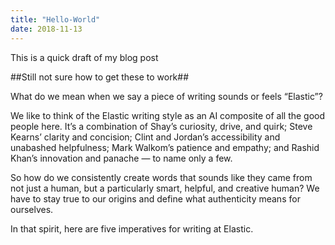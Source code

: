 ```yaml
---
title: "Hello-World"
date: 2018-11-13
---
```

This is a quick draft of my blog post

##Still not sure how to get these to work##

What do we mean when we say a piece of writing sounds or feels “Elastic”?

We like to think of the Elastic writing style as an AI composite of all the good people here. It’s a combination of Shay’s curiosity, drive, and quirk; Steve Kearns’ clarity and concision; Clint and Jordan’s accessibility and unabashed helpfulness; Mark Walkom’s patience and empathy; and Rashid Khan’s innovation and panache — to name only a few. 

So how do we consistently create words that sounds like they came from not just a human, but a particularly smart, helpful, and creative human? We have to stay true to our origins and define what authenticity means for ourselves. 

In that spirit, here are five imperatives for writing at Elastic. 



